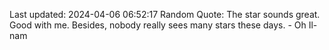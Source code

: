 Last updated: 2024-04-06 06:52:17
Random Quote: The star sounds great. Good with me. Besides, nobody really sees many stars these days. - Oh Il-nam